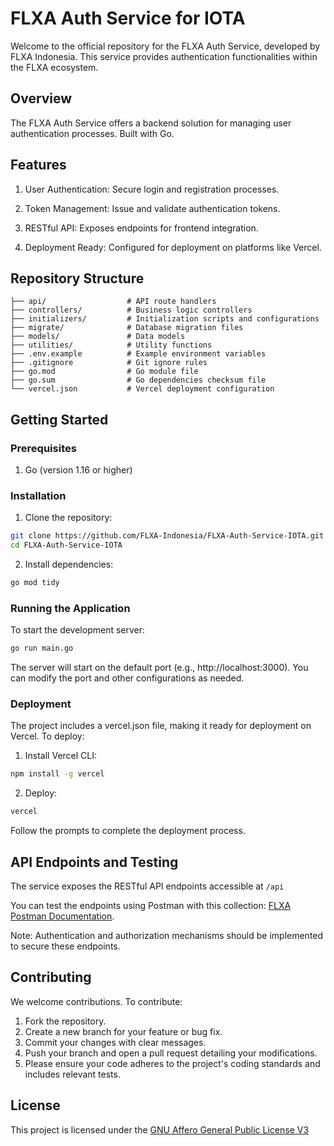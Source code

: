 # FLXA Auth Service for IOTA

Welcome to the official repository for the FLXA Auth Service, developed by FLXA Indonesia. This service provides authentication functionalities within the FLXA ecosystem.

## Overview
The FLXA Auth Service offers a backend solution for managing user authentication processes. Built with Go.

## Features
1. User Authentication: Secure login and registration processes.

2. Token Management: Issue and validate authentication tokens.

3. RESTful API: Exposes endpoints for frontend integration.

4. Deployment Ready: Configured for deployment on platforms like Vercel.

## Repository Structure
```
├── api/                  # API route handlers
├── controllers/          # Business logic controllers
├── initializers/         # Initialization scripts and configurations
├── migrate/              # Database migration files
├── models/               # Data models
├── utilities/            # Utility functions
├── .env.example          # Example environment variables
├── .gitignore            # Git ignore rules
├── go.mod                # Go module file
├── go.sum                # Go dependencies checksum file
└── vercel.json           # Vercel deployment configuration
```

## Getting Started
### Prerequisites

1. Go (version 1.16 or higher)

### Installation
1. Clone the repository:
```bash
git clone https://github.com/FLXA-Indonesia/FLXA-Auth-Service-IOTA.git
cd FLXA-Auth-Service-IOTA
```

2. Install dependencies:
```bash
go mod tidy
```

### Running the Application
To start the development server:

```bash
go run main.go
```

The server will start on the default port (e.g., http://localhost:3000). You can modify the port and other configurations as needed.

### Deployment
The project includes a vercel.json file, making it ready for deployment on Vercel. To deploy:

1. Install Vercel CLI:
```bash
npm install -g vercel
```

2. Deploy:
```bash
vercel
```

Follow the prompts to complete the deployment process.

## API Endpoints and Testing
The service exposes the RESTful API endpoints accessible at `/api`

You can test the endpoints using Postman with this collection: [FLXA Postman Documentation](https://www.postman.com/winter-desert-840751/flxa-iota).

Note: Authentication and authorization mechanisms should be implemented to secure these endpoints.

## Contributing
We welcome contributions. To contribute:
1. Fork the repository.
2. Create a new branch for your feature or bug fix.
3. Commit your changes with clear messages.
4. Push your branch and open a pull request detailing your modifications.
5. Please ensure your code adheres to the project's coding standards and includes relevant tests.

## License
This project is licensed under the [GNU Affero General Public License V3](LICENSE)
